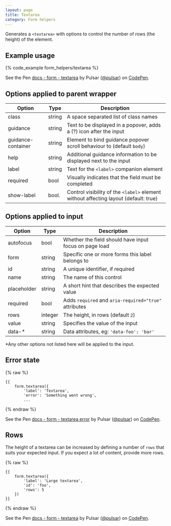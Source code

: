 ```yaml
---
layout: page
title: Textarea
category: Form helpers
---
```


Generates a `<textarea>` with options to control the number of rows (the height)
of the element.

## Example usage

{% code_example form_helpers/textarea %}

<p data-height="105" data-theme-id="24005" data-slug-hash="mAERWZ" data-default-tab="result" data-user="pulsar" data-embed-version="2" class="codepen">See the Pen <a href="http://codepen.io/pulsar/pen/mAERWZ/">docs - form - textarea</a> by Pulsar (<a href="http://codepen.io/pulsar">@pulsar</a>) on <a href="http://codepen.io">CodePen</a>.</p><script async src="//assets.codepen.io/assets/embed/ei.js"></script>

## Options applied to parent wrapper

Option      | Type   | Description
----------- | ------ | ---------------------------------------------------------
class       | string | A space separated list of class names
guidance    | string | Text to be displayed in a popover, adds a (?) icon after the input
guidance-container | string | Element to bind guidance popover scroll behaviour to (default `body`)
help        | string | Additional guidance information to be displayed next to the input
label       | string | Text for the `<label>` companion element
required    | bool   | Visually indicates that the field must be completed
show-label  | bool.  | Control visibility of the `<label>` element without affecting layout (default: true)

## Options applied to input

Option      | Type    | Description
----------- | ------- | --------------------------------------------------------
autofocus   | bool    | Whether the field should have input focus on page load
form        | string  | Specific one or more forms this label belongs to
id          | string  | A unique identifier, if required
name        | string  | The name of this control
placeholder | string  | A short hint that describes the expected value
required    | bool    | Adds `required` and `aria-required="true"` attributes
rows        | integer | The height, in rows (default `2`)
value       | string  | Specifies the value of the input
data-*      | string  | Data attributes, eg: `'data-foo': 'bar'`

*Any other options not listed here will be applied to the input.

## Error state

{% raw %}
```twig
{{
    form.textarea({
        'label': 'Textarea',
        'error': 'Something went wrong',
        ...
```
{% endraw %}

<p data-height="130" data-theme-id="24005" data-slug-hash="qaNRAG" data-default-tab="result" data-user="pulsar" data-embed-version="2" class="codepen">See the Pen <a href="http://codepen.io/pulsar/pen/qaNRAG/">docs - form - textarea error</a> by Pulsar (<a href="http://codepen.io/pulsar">@pulsar</a>) on <a href="http://codepen.io">CodePen</a>.</p><script async src="//assets.codepen.io/assets/embed/ei.js"></script>

## Rows

The height of a textarea can be increased by defining a number of `rows` that suits your expected input. If you expect a lot of content, provide more rows.

{% raw %}
```twig
{{
    form.textarea({
        'label': 'Large textarea',
        'id': 'foo',
        'rows': 5
    })
}}
```
{% endraw %}

<p data-height="212" data-theme-id="24005" data-slug-hash="kkXgRQ" data-default-tab="result" data-user="pulsar" data-embed-version="2" class="codepen">See the Pen <a href="http://codepen.io/pulsar/pen/kkXgRQ/">docs - form - textarea</a> by Pulsar (<a href="http://codepen.io/pulsar">@pulsar</a>) on <a href="http://codepen.io">CodePen</a>.</p><script async src="//assets.codepen.io/assets/embed/ei.js"></script>
